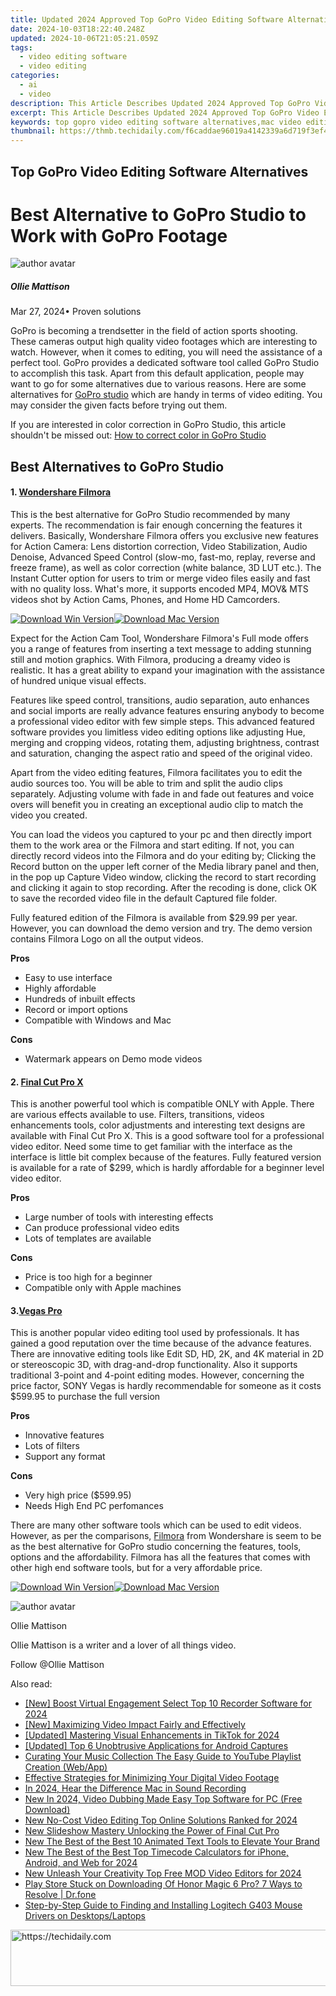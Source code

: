 ```yaml
---
title: Updated 2024 Approved Top GoPro Video Editing Software Alternatives
date: 2024-10-03T18:22:40.248Z
updated: 2024-10-06T21:05:21.059Z
tags: 
  - video editing software
  - video editing
categories: 
  - ai
  - video
description: This Article Describes Updated 2024 Approved Top GoPro Video Editing Software Alternatives
excerpt: This Article Describes Updated 2024 Approved Top GoPro Video Editing Software Alternatives
keywords: top gopro video editing software alternatives,mac video editing software top vsdc alternatives,free video editing software top alternatives to imovie,windows video editing software top imovie alternatives,gopro quik limitations discover top pc video editing software alternatives,mac video editing software top 10 alternatives to vegas pro,mac alternatives to vegas pro top 10 video editing software
thumbnail: https://thmb.techidaily.com/f6caddae96019a4142339a6d719f3ef49075dd557e8c99c8c7fa75aee528315d.jpg
---
```


## Top GoPro Video Editing Software Alternatives

# Best Alternative to GoPro Studio to Work with GoPro Footage

![author avatar](https://images.wondershare.com/filmora/article-images/ollie-mattison.jpg)

##### Ollie Mattison

 Mar 27, 2024• Proven solutions

 GoPro is becoming a trendsetter in the field of action sports shooting. These cameras output high quality video footages which are interesting to watch. However, when it comes to editing, you will need the assistance of a perfect tool. GoPro provides a dedicated software tool called GoPro Studio to accomplish this task. Apart from this default application, people may want to go for some alternatives due to various reasons. Here are some alternatives for [GoPro studio](https://tools.techidaily.com/wondershare/filmora/download/) which are handy in terms of video editing. You may consider the given facts before trying out them.

 If you are interested in color correction in GoPro Studio, this article shouldn't be missed out: [How to correct color in GoPro Studio](https://tools.techidaily.com/wondershare/filmora/download/)

## Best Alternatives to GoPro Studio

#### 1. [Wondershare Filmora](https://tools.techidaily.com/wondershare/filmora/download/)

 This is the best alternative for GoPro Studio recommended by many experts. The recommendation is fair enough concerning the features it delivers. Basically, Wondershare Filmora offers you exclusive new features for Action Camera: Lens distortion correction, Video Stabilization, Audio Denoise, Advanced Speed Control (slow-mo, fast-mo, replay, reverse and freeze frame), as well as color correction (white balance, 3D LUT etc.). The Instant Cutter option for users to trim or merge video files easily and fast with no quality loss. What's more, it supports  encoded MP4, MOV& MTS videos shot by Action Cams, Phones, and Home HD Camcorders.

[![Download Win Version](https://images.wondershare.com/filmora/guide/download-btn-win.jpg)](https://tools.techidaily.com/wondershare/filmora/download/)[![Download Mac Version](https://images.wondershare.com/filmora/guide/download-btn-mac.jpg)](https://tools.techidaily.com/wondershare/filmora/download/)

 Expect for the Action Cam Tool, Wondershare Filmora's Full mode offers you a range of features from inserting a text message to adding stunning still and motion graphics. With Filmora, producing a dreamy video is realistic. It has a great ability to expand your imagination with the assistance of hundred unique visual effects.

 Features like speed control, transitions, audio separation, auto enhances and social imports are really advance features ensuring anybody to become a professional video editor with few simple steps. This advanced featured software provides you limitless video editing options like adjusting Hue, merging and cropping videos, rotating them, adjusting brightness, contrast and saturation, changing the aspect ratio and speed of the original video.

 Apart from the video editing features, Filmora facilitates you to edit the audio sources too. You will be able to trim and split the audio clips separately. Adjusting volume with fade in and fade out features and voice overs will benefit you in creating an exceptional audio clip to match the video you created.

 You can load the videos you captured to your pc and then directly import them to the work area or the Filmora and start editing. If not, you can directly record videos into the Filmora and do your editing by; Clicking the Record button on the upper left corner of the Media library panel and then, in the pop up Capture Video window, clicking the record to start recording and clicking it again to stop recording. After the recoding is done, click OK to save the recorded video file in the default Captured file folder.

 Fully featured edition of the Filmora is available from $29.99 per year. However, you can download the demo version and try. The demo version contains Filmora Logo on all the output videos.

 **Pros**

* Easy to use interface
* Highly affordable
* Hundreds of inbuilt effects
* Record or import options
* Compatible with Windows and Mac

 **Cons**

* Watermark appears on Demo mode videos

#### 2. [Final Cut Pro X](https://itunes.apple.com/us/app/final-cut-pro/id424389933?mt=12)

 This is another powerful tool which is compatible ONLY with Apple. There are various effects available to use. Filters, transitions, videos enhancements tools, color adjustments and interesting text designs are available with Final Cut Pro X. This is a good software tool for a professional video editor. Need some time to get familiar with the interface as the interface is little bit complex because of the features. Fully featured version is available for a rate of $299, which is hardly affordable for a beginner level video editor.

 **Pros**

* Large number of tools with interesting effects
* Can produce professional video edits
* Lots of templates are available

 **Cons**

* Price is too high for a beginner
* Compatible only with Apple machines

#### 3.[Vegas Pro](http://www.vegascreativesoftware.com/us/vegas-pro/)

 This is another popular video editing tool used by professionals. It has gained a good reputation over the time because of the advance features. There are innovative editing tools like Edit SD, HD, 2K, and 4K material in 2D or stereoscopic 3D, with drag-and-drop functionality. Also it supports traditional 3-point and 4-point editing modes. However, concerning the price factor, SONY Vegas is hardly recommendable for someone as it costs $599.95 to purchase the full version

 **Pros**

* Innovative features
* Lots of filters
* Support any format

 **Cons**

* Very high price ($599.95)
* Needs High End PC perfomances

 There are many other software tools which can be used to edit videos. However, as per the comparisons, [Filmora](https://tools.techidaily.com/wondershare/filmora/download/) from Wondershare is seem to be as the best alternative for GoPro studio concerning the features, tools, options and the affordability. Filmora has all the features that comes with other high end software tools, but for a very affordable price.

[![Download Win Version](https://images.wondershare.com/filmora/guide/download-btn-win.jpg)](https://tools.techidaily.com/wondershare/filmora/download/)[![Download Mac Version](https://images.wondershare.com/filmora/guide/download-btn-mac.jpg)](https://tools.techidaily.com/wondershare/filmora/download/)

![author avatar](https://images.wondershare.com/filmora/article-images/ollie-mattison.jpg)

Ollie Mattison

Ollie Mattison is a writer and a lover of all things video.

Follow @Ollie Mattison

<ins class="adsbygoogle"
      style="display:block"
      data-ad-client="ca-pub-7571918770474297"
      data-ad-slot="8358498916"
      data-ad-format="auto"
      data-full-width-responsive="true"></ins>

<span class="atpl-alsoreadstyle">Also read:</span>
<div><ul>
<li><a href="https://visual-screen-recording.techidaily.com/new-boost-virtual-engagement-select-top-10-recorder-software-for-2024/"><u>[New] Boost Virtual Engagement Select Top 10 Recorder Software for 2024</u></a></li>
<li><a href="https://facebook-record-videos.techidaily.com/new-maximizing-video-impact-fairly-and-effectively/"><u>[New] Maximizing Video Impact Fairly and Effectively</u></a></li>
<li><a href="https://vp-tips.techidaily.com/updated-mastering-visual-enhancements-in-tiktok-for-2024/"><u>[Updated] Mastering Visual Enhancements in TikTok for 2024</u></a></li>
<li><a href="https://screen-recording.techidaily.com/updated-top-6-unobtrusive-applications-for-android-captures/"><u>[Updated] Top 6 Unobtrusive Applications for Android Captures</u></a></li>
<li><a href="https://youtube-zero.techidaily.com/ing-your-music-collection-the-easy-guide-to-youtube-playlist-creation-webapp/"><u>Curating Your Music Collection The Easy Guide to YouTube Playlist Creation (Web/App)</u></a></li>
<li><a href="https://win-bits.techidaily.com/effective-strategies-for-minimizing-your-digital-video-footage/"><u>Effective Strategies for Minimizing Your Digital Video Footage</u></a></li>
<li><a href="https://digital-screen-recording.techidaily.com/in-2024-hear-the-difference-mac-in-sound-recording/"><u>In 2024, Hear the Difference Mac in Sound Recording</u></a></li>
<li><a href="https://ai-video-apps.techidaily.com/new-in-2024-video-dubbing-made-easy-top-software-for-pc-free-download/"><u>New In 2024, Video Dubbing Made Easy Top Software for PC (Free Download)</u></a></li>
<li><a href="https://ai-video-apps.techidaily.com/new-no-cost-video-editing-top-online-solutions-ranked-for-2024/"><u>New No-Cost Video Editing Top Online Solutions Ranked for 2024</u></a></li>
<li><a href="https://ai-video-apps.techidaily.com/new-slideshow-mastery-unlocking-the-power-of-final-cut-pro/"><u>New Slideshow Mastery Unlocking the Power of Final Cut Pro</u></a></li>
<li><a href="https://ai-video-apps.techidaily.com/new-the-best-of-the-best-10-animated-text-tools-to-elevate-your-brand/"><u>New The Best of the Best 10 Animated Text Tools to Elevate Your Brand</u></a></li>
<li><a href="https://ai-video-apps.techidaily.com/new-the-best-of-the-best-top-timecode-calculators-for-iphone-android-and-web-for-2024/"><u>New The Best of the Best Top Timecode Calculators for iPhone, Android, and Web for 2024</u></a></li>
<li><a href="https://ai-video-apps.techidaily.com/new-unleash-your-creativity-top-free-mod-video-editors-for-2024/"><u>New Unleash Your Creativity Top Free MOD Video Editors for 2024</u></a></li>
<li><a href="https://fix-guide.techidaily.com/play-store-stuck-on-downloading-of-honor-magic-6-pro-7-ways-to-resolve-drfone-by-drfone-fix-android-problems-fix-android-problems/"><u>Play Store Stuck on Downloading Of Honor Magic 6 Pro? 7 Ways to Resolve | Dr.fone</u></a></li>
<li><a href="https://program-issues.techidaily.com/step-by-step-guide-to-finding-and-installing-logitech-g403-mouse-drivers-on-desktopslaptops/"><u>Step-by-Step Guide to Finding and Installing Logitech G403 Mouse Drivers on Desktops/Laptops</u></a></li>
</ul></div>

<!-- affiliate ads begin -->
<a href="https://appsumo.8odi.net/c/5597632/2094421/7443" target="_top" id="2094421">
  <img src="//a.impactradius-go.com/display-ad/7443-2094421" border="0" alt="https://techidaily.com" width="728" height="90"/>
</a>
<img height="0" width="0" src="https://appsumo.8odi.net/i/5597632/2094421/7443" style="position:absolute;visibility:hidden;" border="0" />
<!-- affiliate ads end -->

